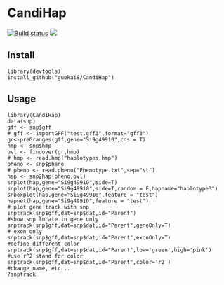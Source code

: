 # CandiHap
<a href="https://travis-ci.org/guokai8/CandiHap"><img src="https://travis-ci.org/guokai8/CandiHap.svg" alt="Build status"></a>
[![](https://img.shields.io/badge/devel%20version-0.0.9-green.svg)](https://github.com/guokai8/CandiHap)
## Install
```
library(devtools)
install_github("guokai8/CandiHap")
```
## Usage
```
library(CandiHap)
data(snp)
gff <- snp$gff
# gff <- importGFF("test.gff3",format="gff3")
gr<-preGranges(gff,gene="Si9g49910",cds = T)
hmp <- snp$hmp
ovl <- findover(gr,hmp)
# hmp <- read.hmp("haplotypes.hmp")
pheno <- snp$pheno
# pheno <- read.pheno("Phenotype.txt",sep="\t")
hap <- snp2hap(pheno,ovl)
snplot(hap,gene="Si9g49910",side=T)
snplot(hap,gene="Si9g49910",side=T,random = F,hapname="haplotype3")
snboxplot(hap,gene="Si9g49910",feature = "test")
hapnet(hap,gene="Si9g49910",feature = "test")
# plot gene track with snp
snptrack(snp$gff,dat=snp$dat,id="Parent")
#show snp locate in gene only
snptrack(snp$gff,dat=snp$dat,id="Parent",geneOnly=T)
# exon only
snptrack(snp$gff,dat=snp$dat,id="Parent",exonOnly=T)
#define different color
snptrack(snp$gff,dat=snp$dat,id="Parent",low='green',high='pink')
#use r^2 stand for color
snptrack(snp$gff,dat=snp$dat,id="Parent",color='r2')
#change name, etc ...
?snptrack
```
